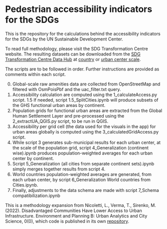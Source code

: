 # Pedestrian accessibility indicators for the SDGs

This is the repository for the calculations behind the accessibility indicators for the SDGs by the UN Sustainable Development Center.

To read full methodology, please visit the SDG Transformation Centre website. The resulting datasets can be downloaded from the [SDG Transformation Centre Data Hub](https://sdg-transformation-center-sdsn.hub.arcgis.com/search?collection=Dataset) at [country](https://sdg-transformation-center-sdsn.hub.arcgis.com/datasets/sdsn::pedestrian-accessibility-indicators-by-country/about) or [urban center scale](https://sdg-transformation-center-sdsn.hub.arcgis.com/datasets/sdsn::pedestrian-accessibility-indicators-by-urban-center/about).

The scripts are to be followed in order. Further instructions are provided as comments within each script.

0. Global-scale raw amenities data are collected from OpenStreetMap and filtered with OsmPoisPbf and the uac_filter.txt query. 
1. Accessibility calculation are computed using the 1_calculateAccess.py script.
1.5 If needed, script 1.5_SplitCities.ipynb will produce subsets of the GHS functional urban areas by continent.
2. Population grids for functional urban areas are extracted from the Global Human Settlement Layer and pre-processed using the 2_extractUA_QGIS.py script, to be run in QGIS. 
3. Accessibility per grid cell (the data used for the visuals in the app) for urban areas globally is computed using the 3_calculatedGridAccess.py script.
4. While script 3 generates sub-municipal results for each urban center, at the scale of the population grid, script 4_Generalization (continent wise).ipynb produces population-weighted averages for each urban center by continent.
5. Script 5_Generalization (all cities from separate continent sets).ipynb simply merges together results from script 4.
6. World countries population-weighted averages are generated, from each urban center, by script 6_Generalization World countries from Cities.ipynb.
7. Finally, adjustments to the data schema are made with script 7_Schema compatibilization.ipynb

This is a methodology expansion from Nicoletti, L., Verma, T., Sirenko, M. (2022). Disadvantaged Communities Have Lower Access to Urban Infrastructure. Environment and Planning B: Urban Analytics and City Science, 0(0), which code is published in its own [repository](https://github.com/lnicoletti/city-access-map).
